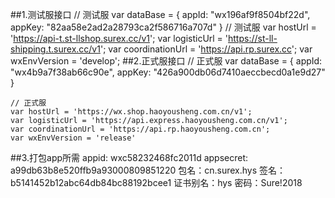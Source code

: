 ##1.测试服接口
	// 测试服
	var dataBase = {
	   appId: "wx196af9f8504bf22d",
	   appKey: "82aa58e2ad2a28793ca2f586716a707d"
	 }
	// 测试服
	var hostUrl = 'https://api-t.st-llshop.surex.cc/v1';
	var logisticUrl = 'https://st-ll-shipping.t.surex.cc/v1';
	var coordinationUrl = 'https://api.rp.surex.cc';
	var wxEnvVersion = 'develop';
##2.正式服接口
	// 正式服
	var dataBase = {
	appId: "wx4b9a7f38ab66c90e",
	appKey: "426a900db06d7410aeccbecd0a1e9d27"
	}
	
	// 正式服
	var hostUrl = 'https://wx.shop.haoyousheng.com.cn/v1';
	var logisticUrl = 'https://api.express.haoyousheng.com.cn/v1';
	var coordinationUrl = 'https://api.rp.haoyousheng.com.cn';
	var wxEnvVersion = 'release'
##3.打包app所需
	appid:  wxc58232468fc2011d
	appsecret:  a99db63b8e520ffb9a93000809851220
	包名：cn.surex.hys
	签名：b5141452b12abc64db84bc88192bcee1
	证书别名：hys
	密码：Sure!2018
	